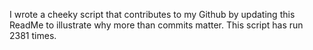 I wrote a cheeky script that contributes to my Github by updating this ReadMe to illustrate why more than commits matter. This script has run 2381 times.